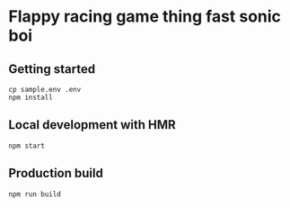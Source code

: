 # Flappy racing game thing fast sonic boi

## Getting started
```
cp sample.env .env
npm install
```

## Local development with HMR
```
npm start
```

## Production build
```
npm run build
```